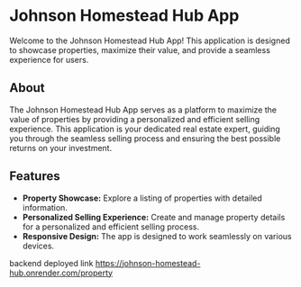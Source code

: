 # Johnson Homestead Hub App

Welcome to the Johnson Homestead Hub App! This application is designed to showcase properties, maximize their value, and provide a seamless experience for users.


## About
The Johnson Homestead Hub App serves as a platform to maximize the value of properties by providing a personalized and efficient selling experience. This application is your dedicated real estate expert, guiding you through the seamless selling process and ensuring the best possible returns on your investment.

## Features
- **Property Showcase:** Explore a listing of properties with detailed information.
- **Personalized Selling Experience:** Create and manage property details for a personalized and efficient selling process.
- **Responsive Design:** The app is designed to work seamlessly on various devices.

backend deployed link https://johnson-homestead-hub.onrender.com/property